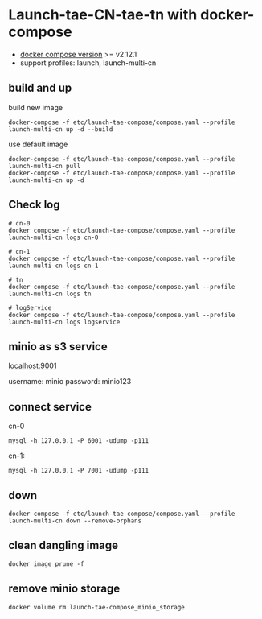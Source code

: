 # Launch-tae-CN-tae-tn with docker-compose

- [docker compose version](https://docs.docker.com/compose/install/) >= v2.12.1
- support profiles: launch, launch-multi-cn

## build and up 

build new image

```shell
docker-compose -f etc/launch-tae-compose/compose.yaml --profile launch-multi-cn up -d --build
```

use default image

```shell
docker-compose -f etc/launch-tae-compose/compose.yaml --profile launch-multi-cn pull
docker-compose -f etc/launch-tae-compose/compose.yaml --profile launch-multi-cn up -d
```

## Check log

```shell
# cn-0
docker compose -f etc/launch-tae-compose/compose.yaml --profile launch-multi-cn logs cn-0

# cn-1 
docker compose -f etc/launch-tae-compose/compose.yaml --profile launch-multi-cn logs cn-1

# tn
docker compose -f etc/launch-tae-compose/compose.yaml --profile launch-multi-cn logs tn

# logService
docker compose -f etc/launch-tae-compose/compose.yaml --profile launch-multi-cn logs logservice
```

## minio as s3 service

[localhost:9001](http://localhost:9001)

username: minio
password: minio123

## connect service

cn-0
```shell
mysql -h 127.0.0.1 -P 6001 -udump -p111
```

cn-1:
```shell
mysql -h 127.0.0.1 -P 7001 -udump -p111
```

## down

```shell
docker-compose -f etc/launch-tae-compose/compose.yaml --profile launch-multi-cn down --remove-orphans
```

## clean dangling image

```shell
docker image prune -f
```

## remove minio storage
```shell
docker volume rm launch-tae-compose_minio_storage
```
